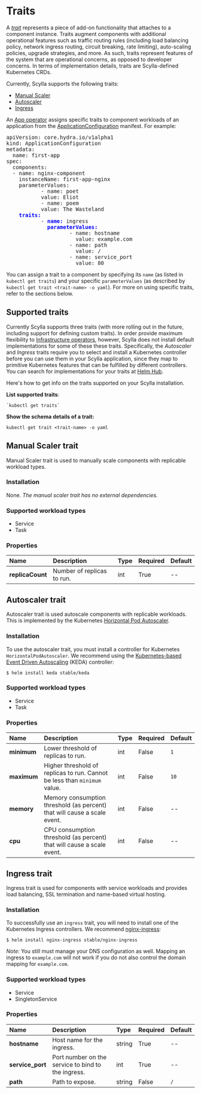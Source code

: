 # Traits

A [*trait*](https://github.com/microsoft/hydra-spec/blob/master/5.traits.md) represents a piece of add-on functionality that attaches to a component instance. Traits augment components with additional operational features such as traffic routing rules (including load balancing policy, network ingress routing, circuit breaking, rate limiting), auto-scaling policies, upgrade strategies, and more. As such, traits represent features of the system that are operational concerns, as opposed to developer concerns. In terms of implementation details, traits are Scylla-defined Kubernetes CRDs.

Currently, Scylla supports the following traits:

 - [Manual Scaler](#manual-scaler-trait)
 - [Autoscaler](#autoscaler-trait)
 - [Ingress](#ingress-trait)

An [App operator](https://github.com/microsoft/hydra-spec/blob/master/2.overview_and_terminology.md#roles-and-responsibilities) assigns specific traits to component workloads of an application from the [ApplicationConfiguration](application-configuration.md) manifest. For example:

<pre>
apiVersion: core.hydra.io/v1alpha1
kind: ApplicationConfiguration
metadata:
  name: first-app
spec:
  components:
  - name: nginx-component
    instanceName: first-app-nginx
    parameterValues:
           - name: poet
           value: Eliot
           - name: poem
           value: The Wasteland
    <b style="color:blue;">traits:</b>
           - <b style="color:blue;">name:</b> ingress
             <b style="color:blue;">parameterValues:</b>
                    - name: hostname
                      value: example.com
                    - name: path
                      value: /
                    - name: service_port
                      value: 80
</pre>

You can assign a trait to a component by specifying its `name` (as listed in `kubectl get traits`) and your specific `parameterValues` (as described by `kubectl get trait <trait-name> -o yaml`). For more on using specific traits, refer to the sections below.

## Supported traits

Currently Scylla supports three traits (with more rolling out in the future, including support for defining custom traits). In order provide maximum flexibility to [Infrastructure operators](https://github.com/microsoft/hydra-spec/blob/master/2.overview_and_terminology.md#roles-and-responsibilities), however, Scylla does not install default implementations for some of these these traits. Specifically, the *Autoscaler* and *Ingress* traits require you to select and install a Kubernetes controller before you can use them in your Scylla application, since they map to primitive Kubernetes features that can be fulfilled by different controllers. You can search for implementations for your traits at [Helm Hub](https://hub.helm.sh/).

Here's how to get info on the traits supported on your Scylla installation.

**List supported traits**:

```console
`kubectl get traits`
```

**Show the schema details of a trait:**

```console
kubectl get trait <trait-name> -o yaml
````

## Manual Scaler trait

Manual Scaler trait is used to manually scale components with replicable workload types.

### Installation

None. *The manual scaler trait has no external dependencies.*

### Supported workload types

- Service
- Task


### Properties

| Name | Description | Type | Required | Default
| :-- | :--| :-- | :-- | :-- |
| **replicaCount** | Number of replicas to run. | int | True | -- |

## Autoscaler trait

Autoscaler trait is used autoscale components with replicable workloads. This is implemented by the Kubernetes [Horizontal Pod Autoscaler](https://kubernetes.io/docs/tasks/run-application/horizontal-pod-autoscale/).

### Installation

To use the autoscaler trait, you must install a controller for Kubernetes `HorizontalPodAutoscaler`. We recommend using the [Kubernetes-based Event Driven Autoscaling](https://hub.helm.sh/charts/kedacore/keda-edge) (KEDA) controller:

```console
$ helm install keda stable/keda
```

### Supported workload types

- Service
- Task

### Properties

| Name | Description | Type | Required | Default |
| :-- | :--| :-- | :-- | :-- |
| **minimum** | Lower threshold of replicas to run. | int | False | `1`
| **maximum** | Higher threshold of replicas to run. Cannot be less than `minimum` value. | int | False | `10`
| **memory** | Memory consumption threshold (as percent) that will cause a scale event. | int | False | --
| **cpu** | CPU consumption threshold (as percent) that will cause a scale event. | int | False | --

## Ingress trait

Ingress trait is used for components with service workloads and provides load balancing, SSL termination and name-based virtual hosting.

### Installation

To successfully use an `ingress` trait, you will need to install one of the Kubernetes Ingress controllers. We recommend [nginx-ingress](https://hub.helm.sh/charts/stable/nginx-ingress):

```console
$ helm install nginx-ingress stable/nginx-ingress
```

*Note:* You still must manage your DNS configuration as well. Mapping an ingress to `example.com` will not work if you do not also control the domain mapping for `example.com`.

### Supported workload types

- Service
- SingletonService

### Properties

| Name | Description | Type | Required | Default |
| :-- | :--| :-- | :-- | :-- |
| **hostname** | Host name for the ingress. | string | True | --
| **service_port** | Port number on the service to bind to the ingress. | int | True | --
| **path** | Path to expose. | string | False | `/`


